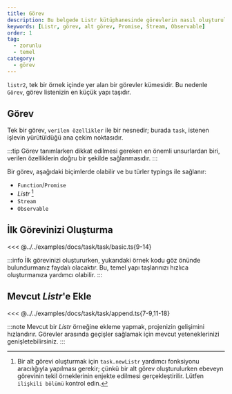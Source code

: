 ```yaml
---
title: Görev
description: Bu belgede Listr kütüphanesinde görevlerin nasıl oluşturulacağı ve yönetileceği hakkında bilgi verilmektedir. Görevlerin temel özellikleri ve alt görevlerin oluşturulması detaylı bir şekilde açıklanmaktadır.
keywords: [Listr, görev, alt görev, Promise, Stream, Observable]
order: 1
tag:
  - zorunlu
  - temel
category:
  - görev
---
```




`listr2`, tek bir örnek içinde yer alan bir görevler kümesidir. Bu nedenle `Görev`, görev listenizin en küçük yapı taşıdır.



## Görev

Tek bir görev, `verilen özellikler` ile bir nesnedir; burada `task`, istenen işlevin yürütüldüğü ana çekim noktasıdır.

:::tip
Görev tanımlarken dikkat edilmesi gereken en önemli unsurlardan biri, verilen özelliklerin doğru bir şekilde sağlanmasıdır.
:::

Bir görev, aşağıdaki biçimlerde olabilir ve bu türler typings ile sağlanır:

- `Function`/`Promise`
- _Listr_ [^subtasks]
- `Stream`
- `Observable`

[^subtasks]: Bir alt görevi oluşturmak için `task.newListr` yardımcı fonksiyonu aracılığıyla yapılması gerekir; çünkü bir alt görev oluşturulurken ebeveyn görevinin tekil örneklerinin enjekte edilmesi gerçekleştirilir. Lütfen `ilişkili bölümü` kontrol edin.

## İlk Görevinizi Oluşturma

<<< @../../examples/docs/task/task/basic.ts{9-14}

:::info
İlk görevinizi oluştururken, yukarıdaki örnek kodu göz önünde bulundurmanız faydalı olacaktır. Bu, temel yapı taşlarınızı hızlıca oluşturmanıza yardımcı olabilir.
:::

## Mevcut _Listr_'e Ekle

<<< @../../examples/docs/task/task/append.ts{7-9,11-18}

:::note
Mevcut bir _Listr_ örneğine ekleme yapmak, projenizin gelişimini hızlandırır. Görevler arasında geçişler sağlamak için mevcut yeteneklerinizi genişletebilirsiniz.
:::